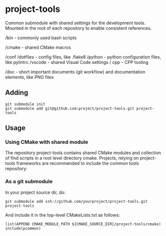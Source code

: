 # project-tools

Common submodule with shared settings for the development tools. Mounted in the root of each repository
to enable consistent references.

/bin - commonly used bash scripts

/cmake - shared CMake macros

/conf
    /dotfiles - config files, like .flake8
    /python - python configuration files, like pylintrc
    /vscode - shared Visual Code settings
	/ cpp - CPP tooling

/doc  - short important documents (git workflow) and documentation elements, like PNG files


## Adding 
    git submodule init
    git submodule add git@github.com:project/project-tools.git project-tools

## Usage 

### Using CMake with shared module 

The repository project-tools contains shared CMake modules and collection of find scripts in a root level directory cmake.
Projects, relying on project-tools frameworks are recommended to include the common tools repository:

### As a git submodule

In your project source dir, do:

    git submodule add ssh://github.com/yourproject/project-tools.git project-tools

And include it in the top-level CMakeLists.txt as follows:

    list(APPEND CMAKE_MODULE_PATH ${CMAKE_SOURCE_DIR}/project-tools/cmake)
    include(pcommon)
